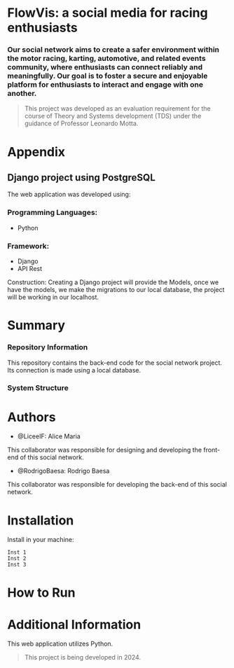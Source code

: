 # FlowVis: a social media for racing enthusiasts
### Our social network aims to create a safer environment within the motor racing, karting, automotive, and related events community, where enthusiasts can connect reliably and meaningfully. Our goal is to foster a secure and enjoyable platform for enthusiasts to interact and engage with one another.

> This project was developed as an evaluation requirement for the course of Theory and Systems development (TDS) under the guidance of Professor Leonardo Motta.

# Appendix
## Django project using PostgreSQL
The web application was developed using:

### Programming Languages: 
- Python 

### Framework:
- Django
- API Rest

Construction: Creating a Django project will provide the Models, once we have the models, we make the migrations to our local database, the project will be working in our localhost. 

# Summary
### Repository Information
This repository contains the back-end code for the social network project.
Its connection is made using a local database.

### System Structure



# Authors
- @LiceeIF: Alice Maria

This collaborator was responsible for designing and developing the front-end of this social network.
- @RodrigoBaesa: Rodrigo Baesa

This collaborator was responsible for developing the back-end of this social network.

# Installation
Install in your machine:
```
Inst 1
Inst 2
Inst 3
```

# How to Run


# Additional Information
This web application utilizes Python.

> This project is being developed in 2024.
